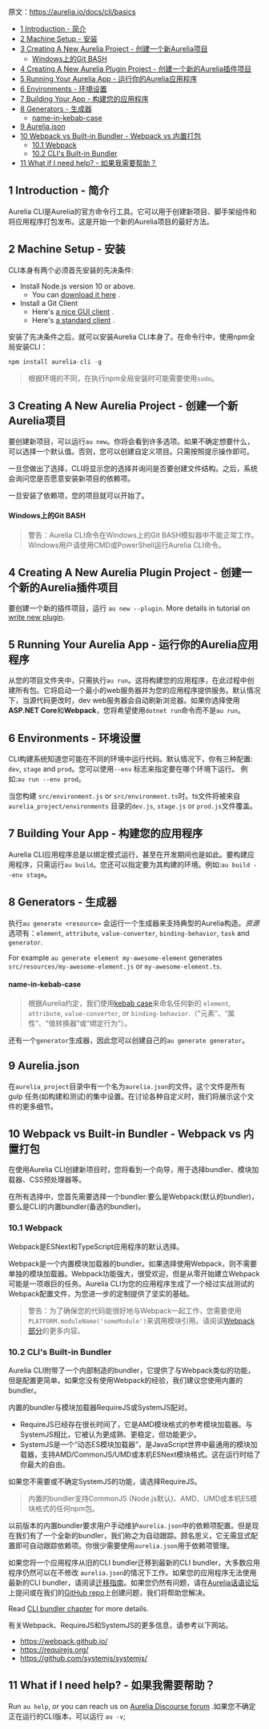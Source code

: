 原文：https://aurelia.io/docs/cli/basics

* [1 Introduction \- 简介](#1-introduction---%E7%AE%80%E4%BB%8B)
* [2 Machine Setup \- 安装](#2-machine-setup---%E5%AE%89%E8%A3%85)
* [3 Creating A New Aurelia Project \- 创建一个新Aurelia项目](#3-creating-a-new-aurelia-project---%E5%88%9B%E5%BB%BA%E4%B8%80%E4%B8%AA%E6%96%B0aurelia%E9%A1%B9%E7%9B%AE)
    * [Windows上的Git BASH](#windows%E4%B8%8A%E7%9A%84git-bash)
* [4 Creating A New Aurelia Plugin Project \- 创建一个新的Aurelia插件项目](#4-creating-a-new-aurelia-plugin-project---%E5%88%9B%E5%BB%BA%E4%B8%80%E4%B8%AA%E6%96%B0%E7%9A%84aurelia%E6%8F%92%E4%BB%B6%E9%A1%B9%E7%9B%AE)
* [5 Running Your Aurelia App \- 运行你的Aurelia应用程序](#5-running-your-aurelia-app---%E8%BF%90%E8%A1%8C%E4%BD%A0%E7%9A%84aurelia%E5%BA%94%E7%94%A8%E7%A8%8B%E5%BA%8F)
* [6 Environments \- 环境设置](#6-environments---%E7%8E%AF%E5%A2%83%E8%AE%BE%E7%BD%AE)
* [7 Building Your App \- 构建您的应用程序](#7-building-your-app---%E6%9E%84%E5%BB%BA%E6%82%A8%E7%9A%84%E5%BA%94%E7%94%A8%E7%A8%8B%E5%BA%8F)
* [8 Generators \- 生成器](#8-generators---%E7%94%9F%E6%88%90%E5%99%A8)
    * [name\-in\-kebab\-case](#name-in-kebab-case)
* [9 Aurelia\.json](#9-aureliajson)
* [10 Webpack vs Built\-in Bundler \- Webpack vs 内置打包](#10-webpack-vs-built-in-bundler---webpack-vs-%E5%86%85%E7%BD%AE%E6%89%93%E5%8C%85)
  * [10\.1 Webpack](#101-webpack)
  * [10\.2 CLI's Built\-in Bundler](#102-clis-built-in-bundler)
* [11 What if I need help? \- 如果我需要帮助？](#11-what-if-i-need-help---%E5%A6%82%E6%9E%9C%E6%88%91%E9%9C%80%E8%A6%81%E5%B8%AE%E5%8A%A9)


## 1 Introduction - 简介

Aurelia CLI是Aurelia的官方命令行工具。它可以用于创建新项目、脚手架组件和将应用程序打包发布。这是开始一个新的Aurelia项目的最好方法。

## 2 Machine Setup - 安装

CLI本身有两个必须首先安装的先决条件:

*   Install Node.js version 10 or above.
    *   You can [download it here](https://nodejs.org/en/) .
*   Install a Git Client
    *   Here's [a nice GUI client](https://desktop.github.com) .
    *   Here's [a standard client](https://git-scm.com) .

安装了先决条件之后，就可以安装Aurelia CLI本身了。在命令行中，使用npm全局安装CLI：

``` javascript
npm install aurelia-cli -g
```

 > 根据环境的不同，在执行npm全局安装时可能需要使用`sudo`。

## 3 Creating A New Aurelia Project - 创建一个新Aurelia项目

要创建新项目，可以运行`au new`。你将会看到许多选项。如果不确定想要什么，可以选择一个默认值。否则，您可以创建自定义项目。只需按照提示操作即可。

一旦您做出了选择，CLI将显示您的选择并询问是否要创建文件结构。之后，系统会询问您是否愿意安装新项目的依赖项。

一旦安装了依赖项，您的项目就可以开始了。

#### Windows上的Git BASH
>警告：Aurelia CLI命令在Windows上的Git BASH模拟器中不能正常工作。Windows用户请使用CMD或PowerShell运行Aurelia CLI命令。

## 4 Creating A New Aurelia Plugin Project - 创建一个新的Aurelia插件项目

要创建一个新的插件项目，运行 `au new --plugin`. More details in tutorial on [write new plugin](https://github.com/sansantang/aurelia_translate/blob/master/Plugins/Write%20New%20Plugin.md).

## 5 Running Your Aurelia App - 运行你的Aurelia应用程序

从您的项目文件夹中，只需执行`au run`。这将构建您的应用程序，在此过程中创建所有包。它将启动一个最小的web服务器并为您的应用程序提供服务。默认情况下，当源代码更改时，dev web服务器会自动刷新浏览器。如果你选择使用**ASP.NET Core**和**Webpack**，您将希望使用`dotnet run`命令而不是`au run`。

## 6 Environments - 环境设置

CLI构建系统知道您可能在不同的环境中运行代码。默认情况下，你有三种配置: `dev`, `stage` and `prod`。您可以使用`--env` 标志来指定要在哪个环境下运行。 例如:`au run --env prod`。

当您构建 `src/environment.js` or `src/environment.ts`时。ts文件将被来自 `aurelia_project/environments` 目录的`dev.js`, `stage.js` or `prod.js`文件覆盖。

## 7 Building Your App - 构建您的应用程序

Aurelia CLI应用程序总是以绑定模式运行，甚至在开发期间也是如此。要构建应用程序，只需运行`au build`。您还可以指定要为其构建的环境。例如:`au build --env stage`。

## 8 Generators - 生成器

执行`au generate <resource>` 会运行一个生成器来支持典型的Aurelia构造。*资源*选项有：`element`, `attribute`, `value-converter`, `binding-behavior`, `task` and `generator`.

For example `au generate element my-awesome-element` generates `src/resources/my-awesome-element.js` or `my-awesome-element.ts`.

#### name-in-kebab-case

>根据Aurelia约定，我们使用[kebab case](https://en.wikipedia.org/wiki/Letter_case#Special_case_styles)来命名任何新的 `element`, `attribute`, `value-converter`, or `binding-behavior`.（“元素”、“属性”、“值转换器”或“绑定行为”）。

还有一个`generator`生成器，因此您可以创建自己的`au generate generator`。

## 9 Aurelia.json 

在`aurelia_project`目录中有一个名为`aurelia.json`的文件。这个文件是所有 gulp 任务(如构建和测试)的集中设置。在讨论各种自定义时，我们将展示这个文件的更多细节。

## 10 Webpack vs Built-in Bundler - Webpack vs 内置打包

在使用Aurelia CLI创建新项目时，您将看到一个向导，用于选择bundler、模块加载器、CSS预处理器等。

在所有选择中，您首先需要选择一个bundler:要么是Webpack(默认的bundler)，要么是CLI的内置bundler(备选的bundler)。

### 10.1 Webpack

Webpack是ESNext和TypeScript应用程序的默认选择。

Webpack是一个内置模块加载器的bundler。如果选择使用Webpack，则不需要单独的模块加载器。Webpack功能强大，很受欢迎，但是从零开始建立Webpack可能是一项艰巨的任务。Aurelia CLI为您的应用程序生成了一个经过实战测试的Webpack配置文件，为您进一步的定制提供了坚实的基础。

>警告：为了确保您的代码能很好地与Webpack一起工作，您需要使用`PLATFORM.moduleName('someModule')`来调用模块引用。请阅读[Webpack部分](https://aurelia.io/docs/cli/webpack/)的更多内容。

### 10.2 CLI's Built-in Bundler

Aurelia CLI附带了一个内部制造的bundler，它提供了与Webpack类似的功能，但是配置更简单。如果您没有使用Webpack的经验，我们建议您使用内置的bundler。

内置的bundler与模块加载器RequireJS或SystemJS配对。

*   RequireJS已经存在很长时间了，它是AMD模块格式的参考模块加载器。与SystemJS相比，它被认为更成熟、更稳定，但功能更少。
*  SystemJS是一个“动态ES模块加载器”，是JavaScript世界中最通用的模块加载器，支持AMD/CommonJS/UMD或本机ESNext模块格式。这在运行时给了你最大的自由。

如果您不需要或不确定SystemJS的功能，请选择RequireJS。

>内置的bundler支持CommonJS (Node.js默认)、AMD、UMD或本机ES模块格式的任何npm包。

以前版本的内置bundler要求用户手动维护`aurelia.json`中的依赖项配置。但是现在我们有了一个全新的bundler，我们称之为自动跟踪。顾名思义，它无需显式配置即可自动跟踪依赖项。你很少需要使用`aurelia.json`用于依赖项管理。

如果您将一个应用程序从旧的CLI bundler迁移到最新的CLI bundler，大多数应用程序仍然可以在不修改 `aurelia.json`的情况下工作。如果您的应用程序无法使用最新的CLI bundler，请阅读[迁移指南](https://aurelia.io/docs/cli/migrating)。如果您仍然有问题，请在[Aurelia话语论坛](https://discourse.aurelia.io/)上提问或在我们的[GitHub repo](https://github.com/aurelia/cli/issues)上创建问题，我们将帮助您解决。

Read [CLI bundler chapter](/docs/cli/cli-bundler) for more details.

有关Webpack、RequireJS和SystemJS的更多信息，请参考以下网站。

*   https://webpack.github.io/
*   https://requirejs.org/
*   https://github.com/systemjs/systemjs/

## 11 What if I need help? - 如果我需要帮助？

Run `au help`, or you can reach us on [Aurelia Discourse forum](https://discourse.aurelia.io/) .如果您不确定正在运行的CLI版本，可以运行 `au -v`;